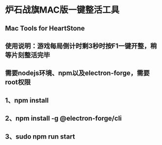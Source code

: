 # 炉石战旗MAC版一键整活工具
## Mac Tools for HeartStone

## 使用说明：游戏每局倒计时剩3秒时按F1一键开整，稍等片刻整活完毕
## 需要nodejs环境、npm以及electron-forge，需要root权限
## 1、npm install
## 2、npm install -g @electron-forge/cli
## 3、sudo npm run start



